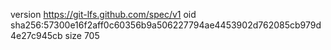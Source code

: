 version https://git-lfs.github.com/spec/v1
oid sha256:57300e16f2aff0c60356b9a506227794ae4453902d762085cb979d4e27c945cb
size 705
